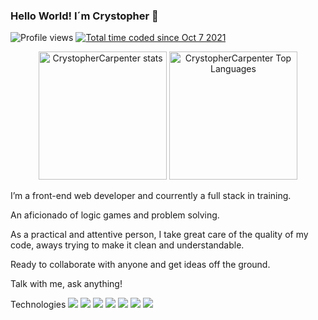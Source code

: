 ### Hello World! I´m Crystopher 👋

<p align="left"> 
  <img src="https://komarev.com/ghpvc/?username=ruineto-dev&color=blue" alt="Profile views">

<a href="https://wakatime.com/@139a4c52-8b15-48ba-8ed1-a3e108ef6a3f">
  <img src="https://wakatime.com/badge/user/139a4c52-8b15-48ba-8ed1-a3e108ef6a3f.svg" alt="Total time coded since Oct 7 2021" />
</a>
</p>

<div align="center">
  <img height="205em" alt="CrystopherCarpenter stats" src="https://github-readme-stats.vercel.app/api?username=CrystopherCarpenter&show_icons=true&hide_border=true" />

  <img height="205em" alt="CrystopherCarpenter Top Languages" src="https://github-readme-stats.vercel.app/api/top-langs/?username=CrystopherCarpenter" />
</div>

I’m a front-end web developer and courrently a full stack in training. 

An aficionado of logic games and problem solving. 

As a practical and attentive person, I take great care of the quality of my code, aways trying to make it clean and understandable.  

Ready to collaborate with anyone and get ideas off the ground.  

Talk with me, ask anything! 

Technologies
<a href="https://en.wikipedia.org/wiki/HTML5" title="HTML5"><img src="https://img.shields.io/badge/-HTML-05122A?style=flat&logo=HTML5" /></a>
<a href="https://en.wikipedia.org/wiki/CSS" title="CSS3"><img src="https://img.shields.io/badge/-CSS-05122A?style=flat&logo=CSS3&logoColor=1572B6" /></a>
<a href="https://en.wikipedia.org/wiki/JavaScript" title="JavaScript"><img src="https://img.shields.io/badge/-JavaScript-05122A?style=flat&logo=javascript" /></a>
<a href="https://reactjs.org/" title="React"><img src="https://img.shields.io/badge/-React-05122A?style=flat&logo=react" /></a>
<a href="https://git-scm.com/" title="Git"><img src="https://img.shields.io/badge/-Git-05122A?style=flat&logo=git" /></a>
<a href="https://github.com/" title="GitHub"><img src="https://img.shields.io/badge/-GitHub-05122A?style=flat&logo=github" /></a>
<a href="https://code.visualstudio.com/" title="Visual Studio Code"><img src="https://img.shields.io/badge/-Visual%20Studio%20Code-05122A?style=flat&logo=visual-studio-code&logoColor=007ACC" /> </a>
